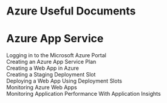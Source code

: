 # Azure Useful Documents

# Azure App Service

Logging in to the Microsoft Azure Portal <br>
Creating an Azure App Service Plan <br>
Creating a Web App in Azure <br>
Creating a Staging Deployment Slot <br>
Deploying a Web App Using Deployment Slots <br>
Monitoring Azure Web Apps <br>
Monitoring Application Performance With Application Insights <br>

